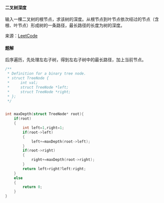 #### 二叉树深度

输入一棵二叉树的根节点，求该树的深度。从根节点到叶节点依次经过的节点（含根、叶节点）形成树的一条路径，最长路径的长度为树的深度。

来源：[LeetCode](https://leetcode-cn.com/problems/er-cha-shu-de-shen-du-lcof/)

#### 题解

后序遍历，先处理左右子树，得到左右子树中的最长路径，加上当前节点。

````C
/**
 * Definition for a binary tree node.
 * struct TreeNode {
 *     int val;
 *     struct TreeNode *left;
 *     struct TreeNode *right;
 * };
 */


int maxDepth(struct TreeNode* root){
    if(root)
    {
        int left=1,right=1;
        if(root->left)
        {
            left+=maxDepth(root->left);
        }
        if(root->right)
        {
            right+=maxDepth(root->right);
        }
        return left>right?left:right;
    }
    else
    {
        return 0;
    }
}
````